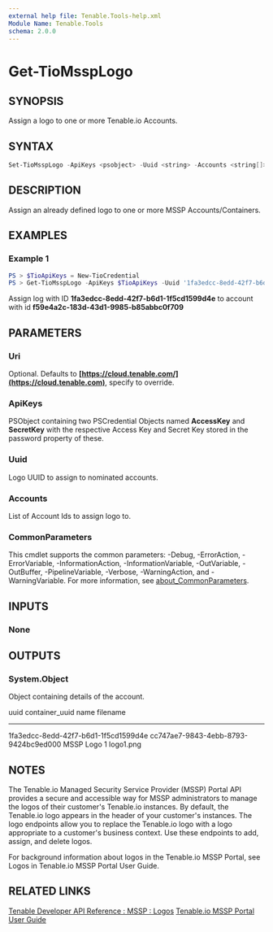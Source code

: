 ```yaml
---
external help file: Tenable.Tools-help.xml
Module Name: Tenable.Tools
schema: 2.0.0
---
```


# Get-TioMsspLogo

## SYNOPSIS

Assign a logo to one or more Tenable.io Accounts.

## SYNTAX

```powershell
Set-TioMsspLogo -ApiKeys <psobject> -Uuid <string> -Accounts <string[]> [-Uri <UriBuilder>] [-Method <string>] [-WhatIf] [-Confirm] [<CommonParameters>]
```

## DESCRIPTION

Assign an already defined logo to one or more MSSP Accounts/Containers.

## EXAMPLES

### Example 1

```powershell
PS > $TioApiKeys = New-TioCredential
PS > Get-TioMsspLogo -ApiKeys $TioApiKeys -Uuid '1fa3edcc-8edd-42f7-b6d1-1f5cd1599d4e' -Accounts 'f59e4a2c-183d-43d1-9985-b85abbc0f709'
```

Assign log with ID **1fa3edcc-8edd-42f7-b6d1-1f5cd1599d4e** to account with id **f59e4a2c-183d-43d1-9985-b85abbc0f709**

## PARAMETERS

### Uri

Optional. Defaults to **[https://cloud.tenable.com/](https://cloud.tenable.com)**, specify to override.

### ApiKeys

PSObject containing two PSCredential Objects named **AccessKey** and **SecretKey** with the respective Access Key and Secret Key stored in the password property of these.

### Uuid

Logo UUID to assign to nominated accounts.

### Accounts

List of Account Ids to assign logo to.

### CommonParameters

This cmdlet supports the common parameters: -Debug, -ErrorAction, -ErrorVariable, -InformationAction, -InformationVariable, -OutVariable, -OutBuffer, -PipelineVariable, -Verbose, -WarningAction, and -WarningVariable. For more information, see [about_CommonParameters](http://go.microsoft.com/fwlink/?LinkID=113216).

## INPUTS

### None

## OUTPUTS

### System.Object

Object containing details of the account.

uuid container_uuid name filename

---

1fa3edcc-8edd-42f7-b6d1-1f5cd1599d4e cc747ae7-9843-4ebb-8793-9424bc9ed000 MSSP Logo 1 logo1.png

## NOTES

The Tenable.io Managed Security Service Provider (MSSP) Portal API provides a secure and accessible way for MSSP administrators to manage the logos of their customer's Tenable.io instances.
By default, the Tenable.io logo appears in the header of your customer's instances. The logo endpoints allow you to replace the Tenable.io logo with a logo appropriate to a customer's business context. Use these endpoints to add, assign, and delete logos.

For background information about logos in the Tenable.io MSSP Portal, see Logos in Tenable.io MSSP Portal User Guide.

## RELATED LINKS

[Tenable Developer API Reference : MSSP : Logos](https://developer.tenable.com/reference#io-mssp-logos)
[Tenable.io MSSP Portal User Guide](https://docs.tenable.com/tenableio/mssp/Content/Welcome.htm)
